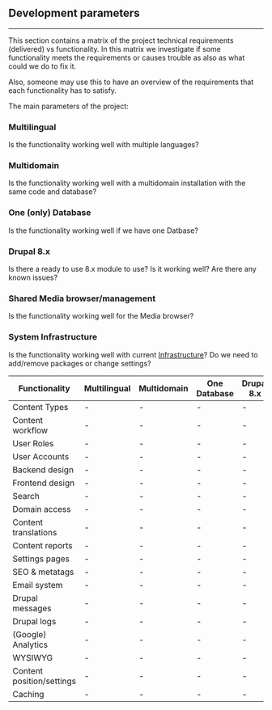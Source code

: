 ## Development parameters
--------------------------
This section contains a matrix of the project technical requirements (delivered) vs functionality.
In this matrix we investigate if some functionality meets the requirements or causes trouble as also as what could we do to fix it.

Also, someone may use this to have an overview of the requirements that each functionality has to satisfy.

The main parameters of the project:

### Multilingual

Is the functionality working well with multiple languages?

### Multidomain

Is the functionality working well with a multidomain installation with the same code and database?

### One (only) Database

Is the functionality working well if we have one Datbase?

### Drupal 8.x

Is there a ready to use 8.x module to use? Is it working well? Are there any known issues?

### Shared Media browser/management

Is the functionality working well for the Media browser?

### System Infrastructure

Is the functionality working well with current [Infrastructure](infrastructure)? Do we need to add/remove packages or change settings?

|Functionality | Multilingual   | Multidomain  | One Database | Drupal 8.x | Shared Media | Infrastructure  |
|--------------| ---------------| -------------| -------------| -----------| -------------| ----------------|
|Content Types        | - | - | - | - | - | - |
|Content workflow     | - | - | - | - | - | - |
|User Roles           | - | - | - | - | - | - |
|User Accounts        | - | - | - | - | - | - |
|Backend design       | - | - | - | - | - | - |
|Frontend design      | - | - | - | - | - | - |
|Search               | - | - | - | - | - | - |
|Domain access        | - | - | - | - | - | - |
|Content translations | - | - | - | - | - | - |
|Content reports      | - | - | - | - | - | - |
|Settings pages       | - | - | - | - | - | - |
|SEO & metatags       | - | - | - | - | - | - |
|Email system         | - | - | - | - | - | - |
|Drupal messages      | - | - | - | - | - | - |
|Drupal logs          | - | - | - | - | - | - |
|(Google) Analytics   | - | - | - | - | - | - |
|WYSIWYG              | - | - | - | - | - | - |
|Content position/settings     | - | - | - | - | - | - |
|Caching              | - | - | - | - | - | - |
